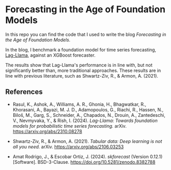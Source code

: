 # Forecasting in the Age of Foundation Models
In this repo you can find the code that I used to write the blog _Forecasting in the Age of Foundation Models_. 

In the blog, I benchmark a foundation model for time series forecasting, [Lag-Llama](https://huggingface.co/time-series-foundation-models/Lag-Llama), against an XGBoost forecaster. 

The results show that Lag-Llama's performance is in line with, but  not significantly better than, more traditional approaches. These results are in line with previous literature, such as Shwartz-Ziv, R., & Armon, A. (2021).

## References
- Rasul, K., Ashok, A., Williams, A. R., Ghonia, H., Bhagwatkar, R., Khorasani, A., Bayazi, M. J. D., Adamopoulos, G., Riachi, R., Hassen, N., Biloš, M., Garg, S., Schneider, A., Chapados, N., Drouin, A., Zantedeschi, V., Nevmyvaka, Y., & Rish, I. (2024). _Lag-Llama: Towards foundation models for probabilistic time series forecasting._ arXiv. https://arxiv.org/abs/2310.08278

- Shwartz-Ziv, R., & Armon, A. (2021). _Tabular data: Deep learning is not all you need._ arXiv. https://arxiv.org/abs/2106.03253

- Amat Rodrigo, J., & Escobar Ortiz, J. (2024). _skforecast_ (Version 0.12.1) [Software]. BSD-3-Clause. https://doi.org/10.5281/zenodo.8382788